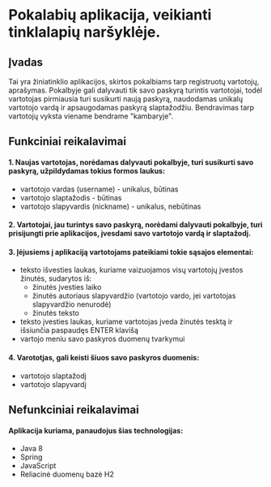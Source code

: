 # Pokalabių aplikacija, veikianti tinklalapių naršyklėje.
## Įvadas
Tai yra žiniatinklio aplikacijos, skirtos pokalbiams tarp registruotų vartotojų, aprašymas. Pokalbyje gali dalyvauti tik savo paskyrą turintis vartotojai, todėl vartotojas pirmiausia turi susikurti naują paskyrą, naudodamas unikalų vartotojo vardą ir apsaugodamas paskyrą slaptažodžiu. Bendravimas tarp vartotojų vyksta viename bendrame "kambaryje".

## Funkciniai reikalavimai

#### 1. Naujas vartotojas, norėdamas dalyvauti pokalbyje, turi susikurti savo paskyrą, užpildydamas tokius formos laukus:
* vartotojo vardas (username) - unikalus, būtinas
* vartotojo slaptažodis - būtinas
* vartotojo slapyvardis (nickname) - unikalus, nebūtinas

#### 2. Vartotojai, jau turintys savo paskyrą, norėdami dalyvauti pokalbyje, turi prisijungti prie aplikacijos, įvesdami savo vartotojo vardą ir slaptažodį.

#### 3. Įėjusiems į aplikaciją vartotojams pateikiami tokie sąsajos elementai:
* teksto išvesties laukas, kuriame vaizuojamos visų vartotojų įvestos žinutės, sudarytos iš:
  - žinutės įvesties laiko
  - žinutės autoriaus slapyvardžio (vartotojo vardo, jei vartotojas slapyvardžio nenurodė)
  - žinutės teksto
* teksto įvesties laukas, kuriame vartotojas įveda žinutės tesktą ir išsiunčia paspaudęs ENTER klavišą
* vartojo meniu savo paskyros duomenų tvarkymui

#### 4. Varototjas, gali keisti šiuos savo paskyros duomenis:
* vartotojo slaptažodį
* vartotojo slapyvardį

## Nefunkciniai reikalavimai
#### Aplikacija kuriama, panaudojus šias technologijas:
* Java 8
* Spring
* JavaScript
* Reliacinė duomenų bazė H2